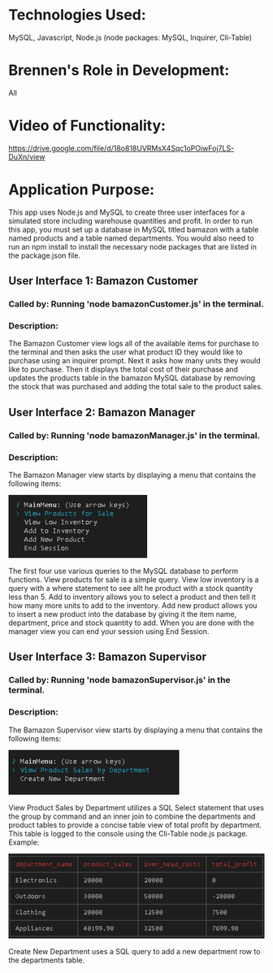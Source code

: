 #   Technologies Used:  
MySQL, Javascript, Node.js (node packages: MySQL, Inquirer, Cli-Table)

#   Brennen's Role in Development: 
All

#   Video of Functionality:
https://drive.google.com/file/d/18o818UVRMsX4Sqc1oPOiwFoj7LS-DuXn/view

#   Application Purpose: 
This app uses Node.js and MySQL to create three user interfaces for a simulated store including warehouse quantities and profit.  In order to run this app, you must set up a database in MySQL titled bamazon with a table named products and a table named departments.  You would also need to run an npm install to install the necessary node packages that are listed in the package.json file.

## User Interface 1: Bamazon Customer 

### Called by:  Running 'node bamazonCustomer.js' in the terminal.

### Description: 
The Bamazon Customer view logs all of the available items for purchase to the terminal and then asks the user what product ID they would like to purchase using an inquirer prompt.  Next it asks how many units they would like to purchase.  Then it displays the total cost of their purchase and updates the products table in the bamazon MySQL database  by removing the stock that was purchased and adding the total sale to the product sales.

## User Interface 2: Bamazon Manager

### Called by:  Running 'node bamazonManager.js' in the terminal.

### Description:  
The Bamazon Manager view starts by displaying a menu that contains the following items: 

![Table Image](/images/bamazonManagerMenu.JPG)

The first four use various queries to the MySQL database to perform functions.   View products for sale is a simple query.  View low inventory is a query with a where statement to see allt he product with a stock quantity less than 5.  Add to inventory allows you to select a product and then tell it how many more units to add to the inventory.  Add new product allows you to insert a new product into the database by giving it the item name, department, price and stock quantity to add.  When you are done with the manager view you can end your session using End Session.


## User Interface 3: Bamazon Supervisor

### Called by:  Running 'node bamazonSupervisor.js' in the terminal.

### Description:  
The Bamazon Supervisor view starts by displaying a menu that contains the following items: 

![Table Image](/images/BamazonSupervisorMenu.JPG)

View Product Sales by Department utilizes a SQL Select statement that uses the group by command and an inner join to combine the departments and product tables to provide a concise table view of total profit by department.  This table is logged to the console using the Cli-Table node.js package.  Example:

![Table Image](/images/table.JPG)


Create New Department uses a SQL query to add a new department row to the departments table.
